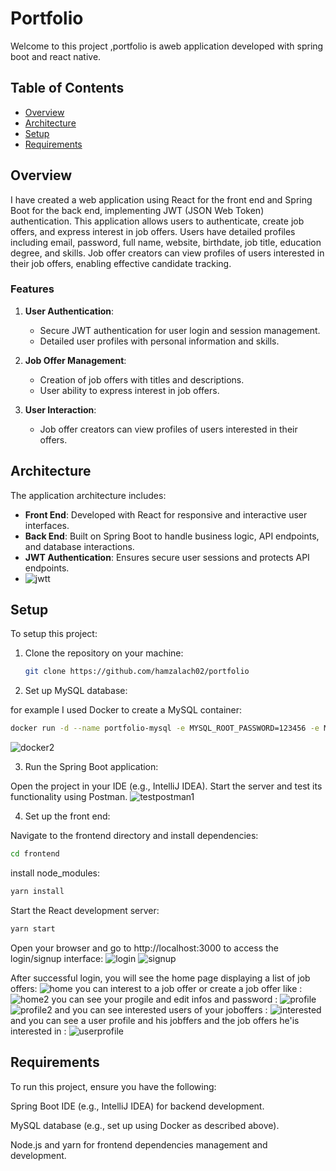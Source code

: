 # Portfolio

Welcome to this project ,portfolio is aweb application developed with spring boot and react native.

## Table of Contents
- [Overview](#overview)
- [Architecture](#architecture)
- [Setup](#setup)
- [Requirements](#requirements)

## Overview

I have created a web application using React for the front end and Spring Boot for the back end, implementing JWT (JSON Web Token) authentication. This application allows users to authenticate, create job offers, and express interest in job offers. Users have detailed profiles including email, password, full name, website, birthdate, job title, education degree, and skills. Job offer creators can view profiles of users interested in their job offers, enabling effective candidate tracking.

### Features

1. **User Authentication**:
   - Secure JWT authentication for user login and session management.
   - Detailed user profiles with personal information and skills.

2. **Job Offer Management**:
   - Creation of job offers with titles and descriptions.
   - User ability to express interest in job offers.

3. **User Interaction**:
   - Job offer creators can view profiles of users interested in their offers.

## Architecture

The application architecture includes:

- **Front End**: Developed with React for responsive and interactive user interfaces.
- **Back End**: Built on Spring Boot to handle business logic, API endpoints, and database interactions.
- **JWT Authentication**: Ensures secure user sessions and protects API endpoints.
- ![jwtt](https://github.com/hamzalach02/portfolio/assets/121760220/cf4e29d5-6361-41a1-8ecd-4c7b86f17a9a)


## Setup

To setup this project:

1. Clone the repository on your machine:
   ```bash
   git clone https://github.com/hamzalach02/portfolio
   ```
2. Set up MySQL database:

for example I used Docker to create a MySQL container:


```bash
docker run -d --name portfolio-mysql -e MYSQL_ROOT_PASSWORD=123456 -e MYSQL_DATABASE=portfolio -p 3306:3306 mysql:8.0
```
![docker2](https://github.com/hamzalach02/portfolio/assets/121760220/f1340a69-62b2-478f-9820-1df285673da8)


3. Run the Spring Boot application:

Open the project in your IDE (e.g., IntelliJ IDEA).
Start the server and test its functionality using Postman.
![testpostman1](https://github.com/hamzalach02/portfolio/assets/121760220/a85dd29e-9fa1-4f71-a45e-0afaf69b0ce5)


4. Set up the front end:

Navigate to the frontend directory and install dependencies:

````bash
cd frontend
````

install node_modules:
````bash
yarn install
````

Start the React development server:

````bash
yarn start
````


Open your browser and go to http://localhost:3000 to access the login/signup interface:
![login](https://github.com/hamzalach02/portfolio/assets/121760220/341b6495-8193-4a6a-bab0-4894af7c4dbf)
![signup](https://github.com/hamzalach02/portfolio/assets/121760220/8666b89f-8e95-4c70-80c6-ba985ad42f88)

After successful login, you will see the home page displaying a list of job offers:
![home](https://github.com/hamzalach02/portfolio/assets/121760220/27591b1c-71d1-4e4f-9ef1-6c6e16ecaac4)
you can interest to a job offer or create a job offer like : 
![home2](https://github.com/hamzalach02/portfolio/assets/121760220/f3299fd0-5cf4-4f9c-b911-e6ae1db9fa44)
you can see your progile and edit infos and password : 
![profile](https://github.com/hamzalach02/portfolio/assets/121760220/2ea06f93-844a-46d6-ada2-2e36595f4238)
![profile2](https://github.com/hamzalach02/portfolio/assets/121760220/7d216142-69a8-4826-87c5-69b994f2b8df)
and you can see interested users of your joboffers : 
![interested](https://github.com/hamzalach02/portfolio/assets/121760220/7755c49a-dbb6-4158-852e-3caae0be8dc4)
and you can see a user profile and his jobffers and the job offers he'is interested in : 
![userprofile](https://github.com/hamzalach02/portfolio/assets/121760220/098a02a6-77fa-48ac-8d2a-a2718da0c176)



## Requirements
To run this project, ensure you have the following:

Spring Boot IDE (e.g., IntelliJ IDEA) for backend development.

MySQL database (e.g., set up using Docker as described above).

Node.js and yarn for frontend dependencies management and development.
